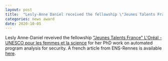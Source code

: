 ```yaml
---
layout: post
title:  "Lesly-Anne Daniel received the fellowship \"Jeunes Talents France\" L'Oréal - UNESCO pour les femmes et la science"
categories: news award
date: 2020-10-05
---
```

Lesly Anne-Daniel reveived the fellowship <a href="https://www.forwomeninscience.com/authority/france---national-program">"Jeunes Talents France" L'Oréal - UNESCO pour les femmes et la science</a>
for her PhD work on automated program analysis for security. A french article from ENS-Rennes is available <a href="http://www.ens-rennes.fr/-294770.kjsp">here</a>.
